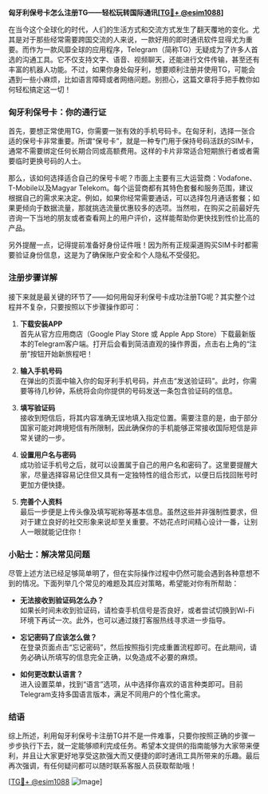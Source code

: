 **匈牙利保号卡怎么注册TG——轻松玩转国际通讯[[TG💪+ @esim1088](https://t.me/s/esim1088)]**

在当今这个全球化的时代，人们的生活方式和交流方式发生了翻天覆地的变化。尤其是对于那些经常需要跨国交流的人来说，一款好用的即时通讯软件显得尤为重要。而作为一款风靡全球的应用程序，Telegram（简称TG）无疑成为了许多人首选的沟通工具。它不仅支持文字、语音、视频聊天，还能进行文件传输，甚至还有丰富的机器人功能。不过，如果你身处匈牙利，想要顺利注册并使用TG，可能会遇到一些小麻烦，比如语言障碍或者网络问题。别担心，这篇文章将手把手教你如何轻松搞定这一切！

### 匈牙利保号卡：你的通行证

首先，要想正常使用TG，你需要一张有效的手机号码卡。在匈牙利，选择一张合适的保号卡非常重要。所谓“保号卡”，就是一种专门用于保持号码活跃的SIM卡，通常不需要绑定任何长期合同或高额费用。这样的卡片非常适合短期旅行者或者需要临时更换号码的人士。

那么，该如何选择适合自己的保号卡呢？市面上主要有三大运营商：Vodafone、T-Mobile以及Magyar Telekom。每个运营商都有其特色套餐和服务范围，建议根据自己的需求来决定。例如，如果你经常需要通话，可以选择包月通话套餐；如果更倾向于数据流量，那就挑选流量优惠较多的选项。当然啦，在购买之前最好先咨询一下当地的朋友或者查看网上的用户评价，这样能帮助你更快找到性价比高的产品。

另外提醒一点，记得提前准备好身份证件哦！因为所有正规渠道购买SIM卡时都需要验证身份信息，这是为了确保账户安全和个人隐私不受侵犯。

### 注册步骤详解

接下来就是最关键的环节了——如何用匈牙利保号卡成功注册TG呢？其实整个过程并不复杂，只要按照以下步骤操作即可：

1. **下载安装APP**  
   首先从官方应用商店（Google Play Store 或 Apple App Store）下载最新版本的Telegram客户端。打开后会看到简洁直观的操作界面，点击右上角的“注册”按钮开始新旅程吧！

2. **输入手机号码**  
   在弹出的页面中输入你的匈牙利手机号码，并点击“发送验证码”。此时，你需要等待几秒钟，系统将会向你提供的号码发送一条包含验证码的信息。

3. **填写验证码**  
   接收到短信后，将其内容准确无误地填入指定位置。需要注意的是，由于部分国家可能对跨境短信有所限制，因此确保你的手机能够正常接收国际短信是非常关键的一步。

4. **设置用户名与密码**  
   成功验证手机号之后，就可以设置属于自己的用户名和密码了。这里要提醒大家，尽量选择容易记住但又具有一定独特性的组合形式，以便日后找回账号时更加方便快捷。

5. **完善个人资料**  
   最后一步便是上传头像及填写昵称等基本信息。虽然这些并非强制性要求，但对于建立良好的社交形象来说却至关重要。不妨花点时间精心设计一番，让别人一眼就能记住你！

### 小贴士：解决常见问题

尽管上述方法已经足够简单明了，但在实际操作过程中仍然可能会遇到各种意想不到的情况。下面列举几个常见的难题及其应对策略，希望能对你有所帮助：

- **无法接收到验证码怎么办？**  
  如果长时间未收到验证码，请检查手机信号是否良好，或者尝试切换到Wi-Fi环境下再试一次。此外，也可以通过拨打客服热线寻求进一步指导。

- **忘记密码了应该怎么做？**  
  在登录页面点击“忘记密码”，然后按照指引完成重置流程即可。在此期间，请务必确认所填写的信息完全正确，以免造成不必要的麻烦。

- **如何更改默认语言？**  
  进入设置菜单，找到“语言”选项，从中选择你喜欢的语言种类即可。目前Telegram支持多国语言版本，满足不同用户的个性化需求。

### 结语

综上所述，利用匈牙利保号卡注册TG并不是一件难事，只要你按照正确的步骤一步步执行下去，就一定能够顺利完成任务。希望本文提供的指南能够为大家带来便利，并且让大家更好地享受这款强大而又便捷的即时通讯工具所带来的乐趣。最后再次强调，有任何疑问都可以随时联系客服人员获取帮助哦！

[[TG💪+ @esim1088](https://t.me/s/esim1088) ![Image](https://i.postimg.cc/4NQfJmqS/Snipaste-2025-05-13-00-14-12.png)]